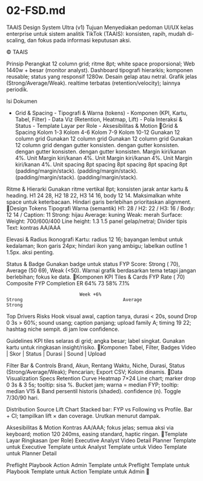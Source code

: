 <!-- generated: 2025-09-26 13:14:21 UTC -->

# 02-FSD.md

TAAIS Design System Ultra (v1)
 Tujuan
 Menyediakan pedoman UI/UX kelas enterprise untuk sistem analitik TikTok (TAAIS): konsisten, rapih, mudah di-
 scaling, dan fokus pada informasi keputusan aksi.



 © TAAIS



 Prinsip                                                                                               Perangkat
 12 column grid; ritme 8pt; white space proporsional;                                                  Web 1440w + besar (monitor analyst). Dashboard
 tipografi hierarkis; komponen reusable; status yang                                                   responsif 1280w. Desain gelap atau netral. Grafik
 jelas (Strong/Average/Weak).                                                                          realtime terbatas (retention/velocity); lainnya
                                                                                                       periodik.




 Isi Dokumen
 - Grid & Spacing - Tipografi & Warna (tokens) - Komponen (KPI, Kartu, Tabel, Filter) - Data Viz (Retention,
 Heatmap, Lift) - Pola Interaksi & Status - Template Layar per Role - Aksesibilitas & Motion
Grid & Spacing
  Kolom 1-3                                     Kolom 4-6                                     Kolom 7-9                    Kolom 10-12
  Gunakan 12 column grid                        Gunakan 12 column grid                        Gunakan 12 column grid       Gunakan 12 column grid
  dengan gutter konsisten.                      dengan gutter konsisten.                      dengan gutter konsisten.     dengan gutter konsisten.
  Margin kiri/kanan 4%. Unit                    Margin kiri/kanan 4%. Unit                    Margin kiri/kanan 4%. Unit   Margin kiri/kanan 4%. Unit
  spacing 8pt                                   spacing 8pt                                   spacing 8pt                  spacing 8pt
  (padding/margin/stack).                       (padding/margin/stack).                       (padding/margin/stack).      (padding/margin/stack).




 Ritme & Hierarki
 Gunakan ritme vertikal 8pt; konsisten jarak antar kartu & heading. H1 24 28, H2 18 22, H3 14 16, body 12 14.
 Maksimalkan white space untuk keterbacaan. Hindari garis berlebihan prioritaskan alignment.
Design Tokens
 Tipografi                                                                                     Warna (semantik)
 H1: 28 / H2: 22 / H3: 16 / Body: 12 14 / Caption: 11                                          Strong: hijau Average: kuning Weak: merah Surface:
 Weight: 700/600/400 Line height: 1.3 1.5                                                      panel gelap/netral; Divider tipis Text: kontras AA/AAA




 Elevasi & Radius                                                                              Ikonografi
 Kartu: radius 12 16; bayangan lembut untuk kedalaman;                                         Ikon garis 24px; hindari ikon yang ambigu; labelkan
 outline 1 1.5px.                                                                              aksi penting.




 Status & Badge
 Gunakan badge untuk status FYP Score: Strong ( 70), Average (50 69), Weak (<50). Warnai grafik berdasarkan tema
 tetapi jangan berlebihan; fokus ke data.
Komponen KPI Tiles & Cards
   FYP Rate ( 70)                                   Composite FYP                                   Completion                                  ER
                               64%                                                  73                                       58%                            7.1%

                               Week +6%                                             Strong                                     Average                       Strong




   Top Drivers                                                                                      Risks
   Hook visual awal, caption tanya, durasi < 20s, sound                                             Drop 0 3s > 60%; sound usang; caption panjang; upload
   family A; timing 19 22; hashtag niche sempit.                                                    di jam low confidence.




 Guidelines
 KPI tiles selaras di grid; angka besar; label singkat. Gunakan kartu untuk ringkasan insight/risiko.
Komponen Tabel, Filter, Badges
  Video | Skor | Status | Durasi | Sound | Upload




 Filter Bar & Controls
 Brand, Akun, Rentang Waktu, Niche, Durasi, Status (Strong/Average/Weak); Pencarian; Export CSV; Kolom dinamis.
Data Visualization Specs
 Retention Curve                                                                                 Heatmap 7×24
 Line chart; marker drop 0 3s & 3 5s; tooltip: sisa %.                                           Bucket jam; warna = median FYP; tooltip: median V15 &
 Band persentil historis (shaded).                                                               confidence (n). Toggle 7/30/90 hari.




 Distribution Source                                                                             Lift Chart
 Stacked bar: FYP vs Following vs Profile.                                                       Bar + CI; tampilkan lift × dan coverage. Urutkan
                                                                                                 menurut dampak.




 Aksesibilitas & Motion
 Kontras AA/AAA; fokus jelas; semua aksi via keyboard; motion 120 240ms, easing standard, haptic ringan.
Template Layar Ringkasan (per Role)
 Executive                  Analyst                   Video Detail            Planner
 Template untuk Executive   Template untuk Analyst    Template untuk Video    Template untuk Planner
                                                      Detail




 Preflight                  Playbook                  Action                  Admin
 Template untuk Preflight   Template untuk Playbook   Template untuk Action   Template untuk Admin
